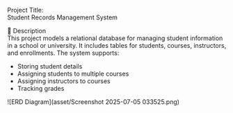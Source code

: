 Project Title:  
Student Records Management System


📝 Description  
This project models a relational database for managing student information in a school or university. It includes tables for students, courses, instructors, and enrollments. The system supports:

- Storing student details  
- Assigning students to multiple courses  
- Assigning instructors to courses  
- Tracking grades

![ERD Diagram](asset/Screenshot 2025-07-05 033525.png)
